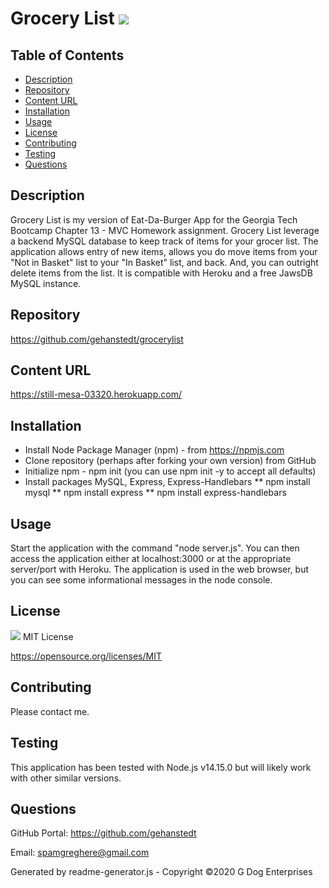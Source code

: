 # Grocery List <img src="https://img.shields.io/badge/License-MIT-yellow.svg">
    
## Table of Contents
* [Description](#description)
* [Repository](#repository)
* [Content URL](#content-url)
* [Installation](#installation)
* [Usage](#usage)
* [License](#license)
* [Contributing](#contributing)
* [Testing](#testing)
* [Questions](#questions)

## Description
Grocery List is my version of Eat-Da-Burger App for the Georgia Tech Bootcamp Chapter 13 - MVC Homework assignment.  Grocery List leverage a backend MySQL database to keep track of items for your grocer list.  The application allows entry of new items, allows you do move items from your "Not in Basket" list to your "In Basket" list, and back.  And, you can outright delete items from the list.  It is compatible with Heroku and a free JawsDB MySQL instance.

## Repository
https://github.com/gehanstedt/grocerylist

## Content URL
https://still-mesa-03320.herokuapp.com/

## Installation
* Install Node Package Manager (npm) - from https://npmjs.com
* Clone repository (perhaps after forking your own version) from GitHub
* Initialize npm - npm init  (you can use npm init -y to accept all defaults)
* Install packages MySQL, Express, Express-Handlebars
** npm install mysql
** npm install express
** npm install express-handlebars

## Usage
Start the application with the command "node server.js".  You can then access the application either at localhost:3000 or at the appropriate server/port with Heroku.  The application is used in the web browser, but you can see some informational messages in the node console.

## License
<img src="https://img.shields.io/badge/License-MIT-yellow.svg"> MIT License

https://opensource.org/licenses/MIT

## Contributing
Please contact me.

## Testing
This application has been tested with Node.js v14.15.0 but will likely work with other similar versions.

## Questions
GitHub Portal:  https://github.com/gehanstedt

Email:  spamgreghere@gmail.com

Generated by readme-generator.js - Copyright ©2020 G Dog Enterprises
      

